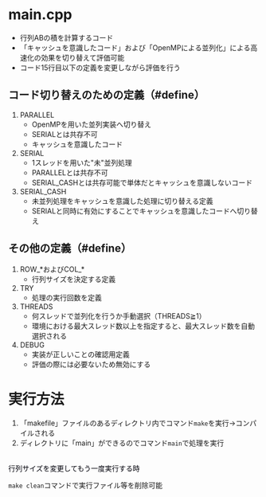 # main.cpp
* 行列ABの積を計算するコード<br>
* 「キャッシュを意識したコード」および「OpenMPによる並列化」による高速化の効果を切り替えて評価可能
* コード15行目以下の定義を変更しながら評価を行う

## コード切り替えのための定義（#define）
1. PARALLEL
    * OpenMPを用いた並列実装へ切り替え
    * SERIALとは共存不可
    * キャッシュを意識したコード
2. SERIAL
    * 1スレッドを用いた"未"並列処理
    * PARALLELとは共存不可
    * SERIAL_CASHとは共存可能で単体だとキャッシュを意識しないコード
3. SERIAL_CASH
    * 未並列処理をキャッシュを意識した処理に切り替える定義
    * SERIALと同時に有効にすることでキャッシュを意識したコードへ切り替え

## その他の定義（#define）
1. ROW_&#42;およびCOL_&#42;
    * 行列サイズを決定する定義
2. TRY
    * 処理の実行回数を定義
3. THREADS
    * 何スレッドで並列化を行うか手動選択（THREADS≧1）
    * 環境における最大スレッド数以上を指定すると、最大スレッド数を自動選択される
4. DEBUG
    * 実装が正しいことの確認用定義
    * 評価の際には必要ないため無効にする

# 実行方法
1. 「makefile」ファイルのあるディレクトリ内でコマンド`make`を実行→コンパイルされる
2. ディレクトリに「main」ができるのでコマンド`main`で処理を実行

<br>
<font color="00000a">行列サイズを変更してもう一度実行する時</font><br>

`make clean`コマンドで実行ファイル等を削除可能
